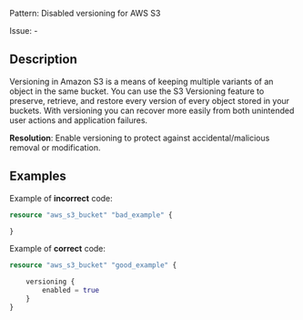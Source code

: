 Pattern: Disabled versioning for AWS S3

Issue: -

## Description

Versioning in Amazon S3 is a means of keeping multiple variants of an object in the same bucket. 
You can use the S3 Versioning feature to preserve, retrieve, and restore every version of every object stored in your buckets. 
With versioning you can recover more easily from both unintended user actions and application failures.

**Resolution**: Enable versioning to protect against accidental/malicious removal or modification.

## Examples

Example of **incorrect** code:

```terraform
resource "aws_s3_bucket" "bad_example" {

}
```

Example of **correct** code:

```terraform
resource "aws_s3_bucket" "good_example" {

	versioning {
		enabled = true
	}
}
```